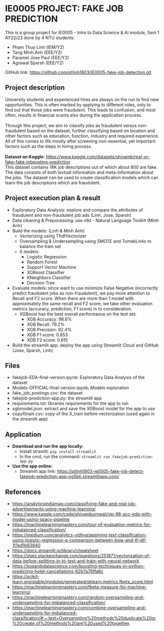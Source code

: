 # IE0005 PROJECT: FAKE JOB PREDICTION

This is a group project for IE0005 - Intro to Data Science & AI module, Sem 1 AY22/23 done by 4 NTU students:
- Pham Thuy Linh (IEM/Y2)
- Tang Minh Anh (EEE/Y2)
- Paramel Jose Paul (EEE/Y2)
- Agrawal Sparsh (EEE/Y2)

GitHub link: https://github.com/ptlinh1803/IE0005-fake-job-detection.git <br>

## Project description
University students and experienced hires are always on the run to find new opportunities. This is often marked by applying to different roles, only to find out that those jobs were fraudulent. This leads to confusion, and most often, results in financial scams also during the application process.
<br><br>
Through this project, we aim to classify jobs as fraudulent versus non-fraudulent based on the dataset, further classifying based on location and other factors such as education, function, industry and required experience. All of this comes to life mostly after screening non-essential, yet important factors such as the steps in hiring process.
<br><br>
<b>Dataset on Kaggle:</b> https://www.kaggle.com/datasets/shivamb/real-or-fake-fake-jobposting-prediction <br>
This dataset contains 18K job descriptions out of which about 800 are fake. The data consists of both textual information and meta-information about the jobs. The dataset can be used to create classification models which can learn the job descriptions which are fraudulent.

## Project execution plan & result
- Exploratory Data Analysis: explore and compare the attributes of fraudulent and non-fraudulent job ads (Linh, Jose, Sparsh)
- Data cleaning & Prepocessing: use nlkt - Natural Language Toolkit (Minh Anh)
- Build the models: (Linh & Minh Anh)
  + Vectorizing using TfidfVectorizer
  + Oversampling & Undersampling using SMOTE and TomekLinks to balance the train set
  + 6 models:
    * Logistic Regression
    * Random Forest
    * Support Vector Machine
    * XGBoost Classifier
    * KNeighbors Classifier
    * Decision Tree
 - Evaluate models: since want to use minimize False Negative (incorrectly predict fraudulent jobs as non-fraudulent), we pay more attention to Recall and F2 score. When there are more than 1 model with approximately the same recall and F2 score, we take other evaluation metrics (accuracy, prediction, F1 score) in to consideration.
    + XGBoost has the best overall performance on the test set: 
      * XGB Accuracy: 98.6%
      * XGB Recall: 79.2%
      * XGB Precision: 92.4%
      * XGB F1 score: 0.853
      * XGB F2 score: 0.815
- Build the streamlit app: deploy the app using Streamlit Cloud and GitHub (Jose, Sparsh, Linh)

## Files
- fakejob-EDA-final-version.ipynb: Exploratory Data Analysis of the dataset
- Models-OFFICIAL-final-version.ipynb: Models exploration
- fake_job_postings.csv: the dataset
- fakejob-prediction-app.py: the streamlit app
- requirements.txt: libraries requirements for the app to run
- xgbmodel.json: extract and save the XGBoost model for the app to use
- copyXtrain.csv: copy of the X_train before vectorization (used again in the streamlit app)

## Application
- <b>Download and run the app locally:</b>
  + Install stramlit: `pip install streamlit`
  + In the cmd, run the command: `streamlit run fakejob-prediction-app.py`
 - <b>Use the app online:</b>
    + Streamlit app link: https://ptlinh1803-ie0005-fake-job-detect-fakejob-prediction-app-og5bti.streamlitapp.com/

## References
- https://analyticsindiamag.com/classifying-fake-and-real-job-advertisements-using-machine-learning/
- https://www.kaggle.com/code/shivamburnwal/nlp-98-acc-eda-with-model-using-spacy-pipeline
- https://machinelearningmastery.com/tour-of-evaluation-metrics-for-imbalanced-classification/
- https://medium.com/analytics-vidhya/applying-text-classification-using-logistic-regression-a-comparison-between-bow-and-tf-idf-1f1ed1b83640
- https://docs.streamlit.io/library/cheatsheet
- https://stats.stackexchange.com/questions/251871/vectorization-of-data-before-splitting-in-to-test-and-train-with-neural-network
- https://towardsdatascience.com/boosting-techniques-in-python-predicting-hotel-cancellations-62b7a76ffa6c
- https://scikit-learn.org/stable/modules/generated/sklearn.metrics.fbeta_score.html
- https://machinelearningmastery.com/fbeta-measure-for-machine-learning/
- https://machinelearningmastery.com/random-oversampling-and-undersampling-for-imbalanced-classification/
- https://machinelearningmastery.com/combine-oversampling-and-undersampling-for-imbalanced-classification/#:~:text=Oversampling%20methods%20duplicate%20or%20create,of%20methods%20are%20used%20together.
